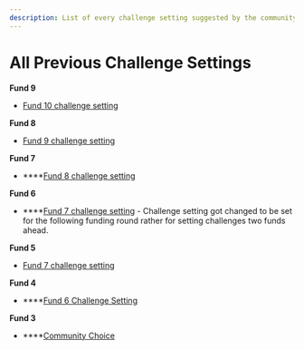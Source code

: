 ```yaml
---
description: List of every challenge setting suggested by the community
---
```


# All Previous Challenge Settings

**Fund 9**

* [Fund 10 challenge setting](https://cardano.ideascale.com/c/campaigns/26604/about)



**Fund 8**

* [Fund 9 challenge setting](https://cardano.ideascale.com/c/campaigns/26455/about)



**Fund 7**

* ****[Fund 8 challenge setting](https://cardano.ideascale.com/c/campaigns/26257/about)



**Fund 6**

* ****[Fund 7 challenge setting](https://cardano.ideascale.com/c/campaigns/26120/about) - Challenge setting got changed to be set for the following funding round rather for setting challenges two funds ahead.



**Fund 5**

* [Fund 7 challenge setting](https://cardano.ideascale.com/c/campaigns/25946/about)



**Fund 4**

* ****[Fund 6 Challenge Setting](https://cardano.ideascale.com/c/campaigns/25874/about)



**Fund 3**

* ****[Community Choice](https://cardano.ideascale.com/c/campaigns/25800/about)
